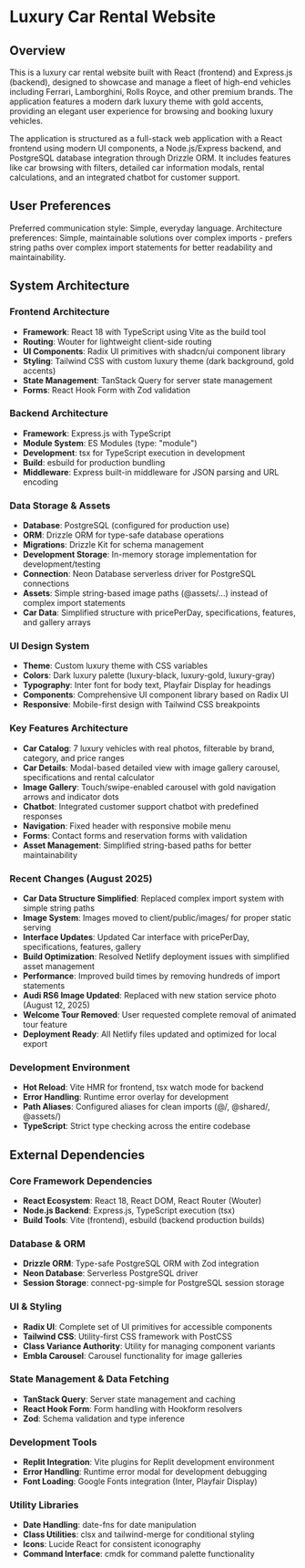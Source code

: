 # Luxury Car Rental Website

## Overview

This is a luxury car rental website built with React (frontend) and Express.js (backend), designed to showcase and manage a fleet of high-end vehicles including Ferrari, Lamborghini, Rolls Royce, and other premium brands. The application features a modern dark luxury theme with gold accents, providing an elegant user experience for browsing and booking luxury vehicles.

The application is structured as a full-stack web application with a React frontend using modern UI components, a Node.js/Express backend, and PostgreSQL database integration through Drizzle ORM. It includes features like car browsing with filters, detailed car information modals, rental calculations, and an integrated chatbot for customer support.

## User Preferences 

Preferred communication style: Simple, everyday language.
Architecture preferences: Simple, maintainable solutions over complex imports - prefers string paths over complex import statements for better readability and maintainability.

## System Architecture

### Frontend Architecture
- **Framework**: React 18 with TypeScript using Vite as the build tool
- **Routing**: Wouter for lightweight client-side routing
- **UI Components**: Radix UI primitives with shadcn/ui component library
- **Styling**: Tailwind CSS with custom luxury theme (dark background, gold accents)
- **State Management**: TanStack Query for server state management
- **Forms**: React Hook Form with Zod validation

### Backend Architecture
- **Framework**: Express.js with TypeScript
- **Module System**: ES Modules (type: "module")
- **Development**: tsx for TypeScript execution in development
- **Build**: esbuild for production bundling
- **Middleware**: Express built-in middleware for JSON parsing and URL encoding

### Data Storage & Assets
- **Database**: PostgreSQL (configured for production use)
- **ORM**: Drizzle ORM for type-safe database operations
- **Migrations**: Drizzle Kit for schema management
- **Development Storage**: In-memory storage implementation for development/testing
- **Connection**: Neon Database serverless driver for PostgreSQL connections
- **Assets**: Simple string-based image paths (@assets/...) instead of complex import statements
- **Car Data**: Simplified structure with pricePerDay, specifications, features, and gallery arrays

### UI Design System
- **Theme**: Custom luxury theme with CSS variables
- **Colors**: Dark luxury palette (luxury-black, luxury-gold, luxury-gray)
- **Typography**: Inter font for body text, Playfair Display for headings
- **Components**: Comprehensive UI component library based on Radix UI
- **Responsive**: Mobile-first design with Tailwind CSS breakpoints

### Key Features Architecture
- **Car Catalog**: 7 luxury vehicles with real photos, filterable by brand, category, and price ranges
- **Car Details**: Modal-based detailed view with image gallery carousel, specifications and rental calculator
- **Image Gallery**: Touch/swipe-enabled carousel with gold navigation arrows and indicator dots
- **Chatbot**: Integrated customer support chatbot with predefined responses
- **Navigation**: Fixed header with responsive mobile menu
- **Forms**: Contact forms and reservation forms with validation
- **Asset Management**: Simplified string-based paths for better maintainability

### Recent Changes (August 2025)
- **Car Data Structure Simplified**: Replaced complex import system with simple string paths
- **Image System**: Images moved to client/public/images/ for proper static serving
- **Interface Updates**: Updated Car interface with pricePerDay, specifications, features, gallery
- **Build Optimization**: Resolved Netlify deployment issues with simplified asset management
- **Performance**: Improved build times by removing hundreds of import statements
- **Audi RS6 Image Updated**: Replaced with new station service photo (August 12, 2025)
- **Welcome Tour Removed**: User requested complete removal of animated tour feature
- **Deployment Ready**: All Netlify files updated and optimized for local export

### Development Environment
- **Hot Reload**: Vite HMR for frontend, tsx watch mode for backend
- **Error Handling**: Runtime error overlay for development
- **Path Aliases**: Configured aliases for clean imports (@/, @shared/, @assets/)
- **TypeScript**: Strict type checking across the entire codebase

## External Dependencies

### Core Framework Dependencies
- **React Ecosystem**: React 18, React DOM, React Router (Wouter)
- **Node.js Backend**: Express.js, TypeScript execution (tsx)
- **Build Tools**: Vite (frontend), esbuild (backend production builds)

### Database & ORM
- **Drizzle ORM**: Type-safe PostgreSQL ORM with Zod integration
- **Neon Database**: Serverless PostgreSQL driver
- **Session Storage**: connect-pg-simple for PostgreSQL session storage

### UI & Styling
- **Radix UI**: Complete set of UI primitives for accessible components
- **Tailwind CSS**: Utility-first CSS framework with PostCSS
- **Class Variance Authority**: Utility for managing component variants
- **Embla Carousel**: Carousel functionality for image galleries

### State Management & Data Fetching
- **TanStack Query**: Server state management and caching
- **React Hook Form**: Form handling with Hookform resolvers
- **Zod**: Schema validation and type inference

### Development Tools
- **Replit Integration**: Vite plugins for Replit development environment
- **Error Handling**: Runtime error modal for development debugging
- **Font Loading**: Google Fonts integration (Inter, Playfair Display)

### Utility Libraries
- **Date Handling**: date-fns for date manipulation
- **Class Utilities**: clsx and tailwind-merge for conditional styling
- **Icons**: Lucide React for consistent iconography
- **Command Interface**: cmdk for command palette functionality